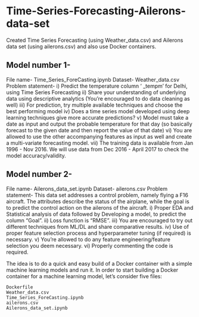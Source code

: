 # Time-Series-Forecasting-Ailerons-data-set
Created Time Series Forecasting (using Weather_data.csv) and Ailerons data set (using ailerons.csv) and also use Docker containers.

## Model number 1-

File name- Time_Series_ForeCasting.ipynb
Dataset- Weather_data.csv
Problem statement- 
i) Predict the temperature column ‘ _tempm’ for Delhi, using Time Series Forecasting 
ii) Share your understanding of underlying data using descriptive analytics (You’re encouraged to do data cleaning as well)
iii) For prediction, try multiple available techniques and choose the best performing model 
iv) Does a time series model developed using deep learning techniques give more accurate predictions?
v) Model must take a date as input and output the probable temperature for that day (so basically forecast to the given date and then report the value of that date)
vi) You are allowed to use the other accompanying features as input as well and create a multi-variate forecasting model.
vii) The training data is available from Jan 1996 - Nov 2016. We will use data from Dec 2016 - April 2017 to check the model accuracy/validity.

## Model number 2-

File name- Ailerons_data_set.ipynb
Dataset- ailerons.csv
Problem statement- 
This data set addresses a control problem, namely flying a F16 aircraft. The attributes describe the status of the airplane, while the goal is to predict the control action on the ailerons of the aircraft.
i) Proper EDA and Statistical analysis of data followed by Developing a model, to predict the column “Goal”.
ii) Loss function is “RMSE”.
iii) You are encouraged to try out different techniques from ML/DL and share comparative results.
iv) Use of proper feature selection process and hyperparameter tuning (if required) is necessary.
v) You’re allowed to do any feature engineering/feature selection you deem necessary.
vi) Properly commenting the code is required.

The idea is to do a quick and easy build of a Docker container with a simple machine learning models and run it. In order to start building a Docker container for a machine learning model, let’s consider five files:

    Dockerfile
    Weather_data.csv
    Time_Series_ForeCasting.ipynb
    ailerons.csv
    Ailerons_data_set.ipynb
